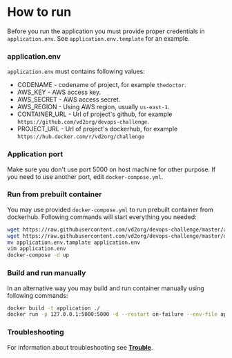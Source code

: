 # How to run

Before you run the application you must provide proper credentials in `application.env`.
See `application.env.template` for an example.

### application.env

`application.env` must contains following values:

* CODENAME - codename of project, for example `thedoctor`.
* AWS_KEY - AWS access key.
* AWS_SECRET - AWS access secret.
* AWS_REGION - Using AWS region, usually `us-east-1`.
* CONTAINER_URL - Url of project's github, for example `https://github.com/vd2org/devops-challenge`.
* PROJECT_URL - Url of project's dockerhub, for example `https://hub.docker.com/r/vd2org/challenge`

### Application port

Make sure you don't use port 5000 on host machine for other purpose. If you need to 
use another port, edit `docker-compose.yml`.

### Run from prebuilt container

You may use provided `docker-compose.yml` to run prebuilt container from dockerhub.
Following commands will start everything you needed:

```bash
wget https://raw.githubusercontent.com/vd2org/devops-challenge/master/application.env.tamplate
wget https://raw.githubusercontent.com/vd2org/devops-challenge/master/docker-compose.yml
mv application.env.tamplate application.env
vim application.env
docker-compose -d up
```

### Build and run manually

In an alternative way you may build and run container manually using following commands:

```bash
docker build -t application ./
docker run -p 127.0.0.1:5000:5000 -d --restart on-failure --env-file application.env --name application application
```

### Troubleshooting

For information about troubleshooting see **[Trouble](TROUBLE.md)**.
